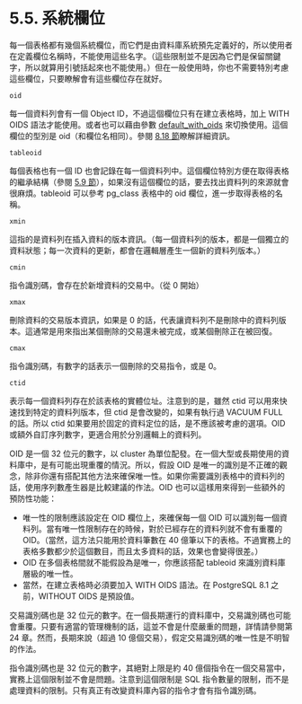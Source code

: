 # 5.5. 系統欄位

每一個表格都有幾個系統欄位，而它們是由資料庫系統預先定義好的，所以使用者在定義欄位名稱時，不能使用這些名字。（這些限制並不是因為它們是保留關鍵字，所以就算用引號括起來也不能使用。）但在一般使用時，你也不需要特別考慮這些欄位，只要瞭解會有這些欄位存在就好。

`oid`

每一個資料列會有一個 Object ID，不過這個欄位只有在建立表格時，加上 WITH OIDS 語法才能使用。或者也可以藉由參數 [default\_with\_oids](https://github.com/pgsql-tw/documents/tree/a096b206440e1ac8cdee57e1ae7a74730f0ee146/iii-server-administration/server-configuration/1913-version-and-platform-compatibility.md) 來切換使用。這個欄位的型別是 oid（和欄位名相同）。參閱 [8.18 節](https://github.com/pgsql-tw/documents/tree/a096b206440e1ac8cdee57e1ae7a74730f0ee146/ii-the-sql-language/data-types/818-object-identifier-types.md)瞭解詳細資訊。

`tableoid`

每個表格也有一個 ID 也會記錄在每一個資料列中。這個欄位特別方便在取得表格的繼承結構（參閱 [5.9 節](https://github.com/pgsql-tw/documents/tree/a096b206440e1ac8cdee57e1ae7a74730f0ee146/ii-the-sql-language/data-definition/59-inheritance.md)），如果沒有這個欄位的話，要去找出資料列的來源就會很麻煩。tableoid 可以參考 pg\_class 表格中的 oid 欄位，進一步取得表格的名稱。

`xmin`

這指的是資料列在插入資料的版本資訊。（每一個資料列的版本，都是一個獨立的資料狀態；每一次資料的更新，都會在邏輯層產生一個新的資料列版本。）

`cmin`

指令識別碼，會存在於新增資料的交易中。（從 0 開始）

`xmax`

刪除資料的交易版本資訊，如果是 0 的話，代表讓資料列不是刪除中的資料列版本。這通常是用來指出某個刪除的交易還未被完成，或某個刪除正在被回復。

`cmax`

指令識別碼，有數字的話表示一個刪除的交易指令，或是 0。

`ctid`

表示每一個資料列存在於該表格的實體位址。注意到的是，雖然 ctid 可以用來快速找到特定的資料列版本，但 ctid 是會改變的，如果有執行過 VACUUM FULL 的話。所以 ctid 如果要用於固定的資料定位的話，是不應該被考慮的選項。OID 或額外自訂序列數字，更適合用於分別邏輯上的資料列。

OID 是一個 32 位元的數字，以 cluster 為單位配發。在一個大型或長期使用的資料庫中，是有可能出現重覆的情況。所以，假設 OID 是唯一的識別是不正確的觀念，除非你還有搭配其他方法來確保唯一性。如果你需要識別表格中的資料列的話，使用序列數產生器是比較建議的作法。OID 也可以這樣用來得到一些額外的預防性功能：

* 唯一性的限制應該設定在 OID 欄位上，來確保每一個 OID 可以識別每一個資料列。當有唯一性限制存在的時候，對於已經存在的資料列就不會有重覆的 OID。（當然，這方法只能用於資料筆數在 40 億筆以下的表格。不過實務上的表格多數都少於這個數目，而且太多資料的話，效果也會變得很差。）
* OID 在多個表格間就不能假設為是唯一，你應該搭配 tableoid 來識別資料庫層級的唯一性。
* 當然，在建立表格時必須要加入 WITH OIDS 語法。在 PostgreSQL 8.1 之前，WITHOUT OIDS 是預設值。

交易識別碼也是 32 位元的數字。在一個長期運行的資料庫中，交易識別碼也可能會重覆。只要有適當的管理機制的話，這並不會是什麼嚴重的問題，詳情請參閱第 24 章。然而，長期來說（超過 10 億個交易），假定交易識別碼的唯一性是不明智的作法。

指令識別碼也是 32 位元的數字，其絕對上限是約 40 億個指令在一個交易當中，實務上這個限制並不會是問題。注意到這個限制是 SQL 指令數量的限制，而不是處理資料的限制。只有真正有改變資料庫內容的指令才會有指令識別碼。


